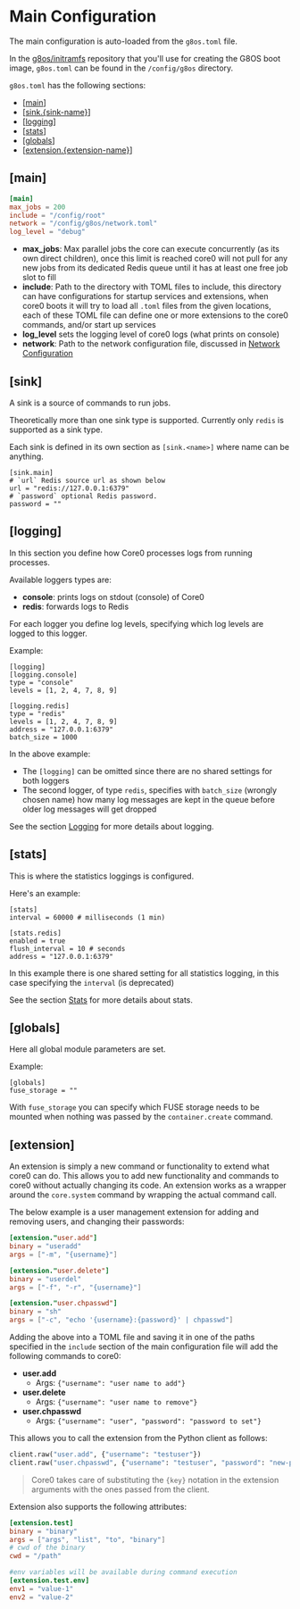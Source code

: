 # Main Configuration

The main configuration is auto-loaded from the `g8os.toml` file.

In the [g8os/initramfs](https://github.com/g8os/initramfs) repository that you'll use for creating the G8OS boot image, `g8os.toml` can be found in the `/config/g8os` directory.

`g8os.toml` has the following sections:

- \[[main](#main)\]
- \[[sink.{sink-name}](#sink)\]
- \[[logging](#logging)\]
- \[[stats](#stats)\]
- \[[globals](#globals)\]
- \[[extension.{extension-name}](#extension)\]


<a id="main"></a>
## [main]

```toml
[main]
max_jobs = 200
include = "/config/root"
network = "/config/g8os/network.toml"
log_level = "debug"
```

- **max_jobs**: Max parallel jobs the core can execute concurrently (as its own direct children), once this limit is reached core0 will not pull for any new jobs from its dedicated Redis queue until it has at least one free job slot to fill
- **include**: Path to the directory with TOML files to include, this directory can have configurations for startup services and extensions, when core0 boots it will try to load all `.toml` files from the given locations, each of these TOML file can define one or more extensions to the core0 commands, and/or start up services
- **log_level** sets the logging level of core0 logs (what prints on console)
- **network**: Path to the network configuration file, discussed in [Network Configuration](network.md)


<a id="sink"></a>
## [sink]

A sink is a source of commands to run jobs.

Theoretically more than one sink type is supported. Currently only `redis` is supported as a sink type.

Each sink is defined in its own section as `[sink.<name>]` where name can be anything.

```
[sink.main]
# `url` Redis source url as shown below
url = "redis://127.0.0.1:6379"
# `password` optional Redis password.
password = ""
```


<a id="logging"></a>
## [logging]

In this section you define how Core0 processes logs from running processes.

Available loggers types are:

- **console**: prints logs on stdout (console) of Core0
- **redis**: forwards logs to Redis

For each logger you define log levels, specifying which log levels are logged to this logger.

Example:

```
[logging]
[logging.console]
type = "console"
levels = [1, 2, 4, 7, 8, 9]

[logging.redis]
type = "redis"
levels = [1, 2, 4, 7, 8, 9]
address = "127.0.0.1:6379"
batch_size = 1000
```

In the above example:

- The `[logging]` can be omitted since there are no shared settings for both loggers
- The second logger, of type `redis`, specifies with `batch_size` (wrongly chosen name) how many log messages are kept in the queue before older log messages will get dropped

See the section [Logging](../monitoring/logging.md) for more details about logging.

<a id="stats"></a>
## [stats]

This is where the statistics loggings is configured.

Here's an example:

```
[stats]
interval = 60000 # milliseconds (1 min)

[stats.redis]
enabled = true
flush_interval = 10 # seconds
address = "127.0.0.1:6379"
```

In this example there is one shared setting for all statistics logging, in this case specifying the `interval` (is deprecated)

See the section [Stats](../monitoring/stats.md) for more details about stats.


<a id="globals"></a>
## [globals]

Here all global module parameters are set.

Example:

```
[globals]
fuse_storage = ""
```

With `fuse_storage` you can specify which FUSE storage needs to be mounted when nothing was passed by the `container.create` command.


<a id="extension"></a>
## [extension]

An extension is simply a new command or functionality to extend what core0 can do. This allows you to add new functionality and commands to core0 without actually changing its code. An extension works as a wrapper around the `core.system` command by wrapping the actual command call.

The below example is a user management extension for adding and removing users, and changing their passwords:

```toml
[extension."user.add"]
binary = "useradd"
args = ["-m", "{username}"]

[extension."user.delete"]
binary = "userdel"
args = ["-f", "-r", "{username}"]

[extension."user.chpasswd"]
binary = "sh"
args = ["-c", "echo '{username}:{password}' | chpasswd"]
```

Adding the above into a TOML file and saving it in one of the paths specified in the `include` section of the main configuration file will add the following commands to core0:

 - **user.add**
   - Args: `{"username": "user name to add"}`
 - **user.delete**
   - Args: `{"username": "user name to remove"}`
 - **user.chpasswd**
   - Args: `{"username": "user", "password": "password to set"}`

This allows you to call the extension from the Python client as follows:

```python
client.raw("user.add", {"username": "testuser"})
client.raw("user.chpasswd", {"username": "testuser", "password": "new-password"})
```

> Core0 takes care of substituting the `{key}` notation in the extension arguments with the ones passed from the client.

Extension also supports the following attributes:

```toml
[extension.test]
binary = "binary"
args = ["args", "list", "to", "binary"]
# cwd of the binary
cwd = "/path"

#env variables will be available during command execution
[extension.test.env]
env1 = "value-1"
env2 = "value-2"
```
